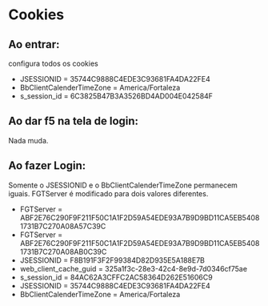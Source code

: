 # Cookies

## Ao entrar:
configura todos os cookies

- JSESSIONID =	35744C9888C4EDE3C93681FA4DA22FE4		
- BbClientCalenderTimeZone =	America/Fortaleza		
- s_session_id =	6C3825B47B3A3526BD4AD004E042584F

## Ao dar f5 na tela de login:
Nada muda.

## Ao fazer Login:
Somente o JSESSIONID e o BbClientCalenderTimeZone permanecem iguais. FGTServer é modificado para dois valores diferentes.

- FGTServer	= ABF2E76C290F9F211F50C1A1F2D59A54EDE93A7B9D9BD11CA5EB54081731B7C270A08A57C39C	
- FGTServer	= ABF2E76C290F9F211F50C1A1F2D59A54EDE93A7B9D9BD11CA5EB54081731B7C270A08AB0C39C
- JSESSIONID =	F8B191F3F2F99384D82D935E5A188E7B	
- web_client_cache_guid = 325a1f3c-28e3-42c4-8e9d-7d0346cf75ae	
- s_session_id = 84AC62A3CFFC2AC58364D262E51606C9
- JSESSIONID = 35744C9888C4EDE3C93681FA4DA22FE4	
- BbClientCalenderTimeZone =	America/Fortaleza
